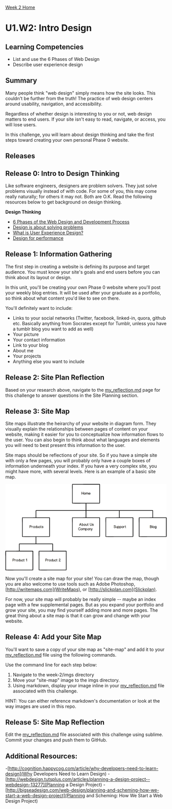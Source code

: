 [Week 2 Home](../)

# U1.W2: Intro Design

## Learning Competencies
- List and use the 6 Phases of Web Design
- Describe user experience design

## Summary
Many people think "web design" simply means how the site looks. This couldn't be further from the truth! The practice of web design centers around usability, navigation, and accessibility.

Regardless of whether design is interesting to you or not, web design
matters to end users. If your site isn't easy to read, navigate, or access, you will lose users.

In this challenge, you will learn about design thinking and take the first steps toward creating your own personal Phase 0 website.

## Releases

## Release 0: Intro to Design Thinking
Like software engineers, designers are problem solvers. They just solve problems visually instead of with code. For some of you, this may come really naturally;
for others it may not. Both are O.K. Read the following resources below to get background on design thinking.

**Design Thinking**
- [6 Phases of the Web Design and Development Process](http://www.idesignstudios.com/blog/web-design/phases-web-design-development-process/#.UxuuUuddUtU)
- [Design is about solving problems](http://www.smashingmagazine.com/2011/08/24/design-solving-problems/)
- [What is User Experience Design?](http://uxdesign.smashingmagazine.com/2010/10/05/what-is-user-experience-design-overview-tools-and-resources/)
- [Design for performance](https://speakerdeck.com/lara/design-for-performance)

## Release 1: Information Gathering
The first step in creating a website is defining its purpose and target audience. You must know your site's goals and end users before you can think about its layout or design.

In this unit, you'll be creating your own Phase 0 website where you'll post your weekly blog entries. It will be used after your graduate as a portfolio, so think about what content you'd like to see on there.

You'll definitely want to include:

 - Links to your social networks (Twitter, facebook, linked-in, quora, github etc. Basically anything from Socrates except for Tumblr, unless you have a tumblr blog you want to add as well)
  - Your picture
  - Your contact information
  - Link to your blog
  - About me
  - Your projects
  - Anything else you want to include

## Release 2: Site Plan Reflection

Based on your research above, navigate to the [my_reflection.md](my_reflection.md) page for this challenge to answer questions in the Site Planning section.

## Release 3: Site Map

Site maps illustrate the heirarchy of your website in diagram form. They visually explain the relationships between pages of content on your website, making it easier for you to conceptualize how information flows to the user. You can also begin to think about what languages and elements you will need to best present this information to the user.

Site maps should be reflections of your site. So if you have a simple site with only a few pages, you will probably only have a couple boxes of information underneath your index. If you have a very complex site, you might have more, with several levels. Here is an example of a basic site map.

![site map](../imgs/sitemap.png)

Now you'll create a site map for your site! You can draw the map, though you are also welcome to use tools such as Adobe Photoshop, [http://writemaps.com](WriteMaps), or [http://slickplan.com](Slickplan).

For now, your site map will probably be really simple -- maybe an index page with a few supplemental pages. But as you expand your portfolio and grow your site, you may find yourself adding more and more pages. The great thing about a site map is that it can grow and change with your website.

## Release 4: Add your Site Map
You'll want to save a copy of your site map as "site-map" and add it to your [my_reflection.md](my_reflection.md) file using the following commands.

Use the command line for each step below:
  1. Navigate to the week-2/imgs directory
  2. Move your "site-map" image to the imgs directory.
  3. Using markdown, display your image inline in your [my_reflection.md](my_reflection.md) file associated with this challenge.

  HINT: You can either reference markdown's documentation or look at the way images are used in this repo.

## Release 5: Site Map Reflection

Edit the [my_reflection.md](my_reflection.md) file associated with this challenge using sublime. Commit your changes and push them to GitHub.

## Additional Resources:
-[http://cognition.happycog.com/article/why-developers-need-to-learn-design](Why Developers Need to Learn Design)
-[http://webdesign.tutsplus.com/articles/planning-a-design-project--webdesign-13277](Planning a Design Project)
-[http://bigseadesign.com/web-design/planning-and-scheming-how-we-start-a-web-design-project](Planning and Scheming: How We Start a Web Design Project)